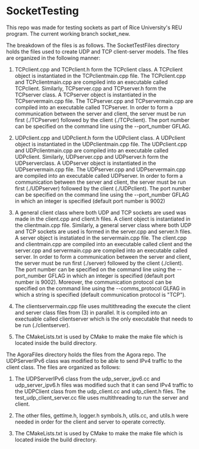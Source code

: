 # SocketTesting
This repo was made for testing sockets as part of Rice University's REU program. The current working branch socket_new.

The breakdown of the files is as follows. The SocketTestFiles directory holds the files used to create UDP and TCP client-server models. The files are organized in the following manner: 

  1. TCPclient.cpp and TCPclient.h form the TCPclient class. A TCPclient object is instantiated in the TCPclientmain.cpp file. The TCPclient.cpp and TCPclientmain.cpp are compiled into an executable called TCPclient. Similarly, TCPserver.cpp and TCPserver.h form the TCPserver class. A TCPserver object is instantiated in the TCPservermain.cpp file. The TCPserver.cpp and TCPservermain.cpp are compiled into an executable called TCPserver. In order to form a communication between the server and client, the server must be run first (./TCPserver) followed by the client (./TCPclient). The port number can be specified on the command line using the --port_number GFLAG.
  
  2. UDPclient.cpp and UDPclient.h form the UDPclient class. A UDPclient object is instantiated in      the UDPclientmain.cpp file. The UDPclient.cpp and UDPclientmain.cpp are compiled into an executable called UDPclient. Similarly, UDPserver.cpp and UDPserver.h form the UDPserverclass. A UDPserver object is instantiated in the UDPservermain.cpp file. The UDPserver.cpp and UDPservermain.cpp are compiled into an executable called UDPserver. In order to form a communication between the server and client, the server must be run first (./UDPserver) followed by the client (./UDPclient). The port number can be specified on the command line using the --port_number GFLAG in which an integer is specified (default port number is 9002)
 
  3. A general client class where both UDP and TCP sockets are used was made in the client.cpp and client.h files. A client object is instantiated in the clientmain.cpp file. Similarly, a general server class where both UDP and TCP sockets are used is formed in the server.cpp and server.h files. A server object is instatiated in the servermain.cpp file. The client.cpp and clientmain.cpp are compiled into an executable called client and the server.cpp and servermain.cpp are compiled into an executable called server. In order to form a communication between the server and client, the server must be run first (./server) followed by the client (./client). The port number can be specified on the command line using the --port_number GFLAG in which an integer is specified (default port number is 9002). Moreover, the communication protocol can be specified on the command line using the --comms_protocol GLFAG in which a string is specified (default communication protocol is "TCP").
  
  4. The clientservermain.cpp file uses multithreading the execute the client and server class files from (3) in parallel. It is compiled into an exectuable called clientserver which is the only executable that needs to be run (./clientserver). 
  
  5. The CMakeLists.txt is used by CMake to make the make file which is located inside the build directory. 
  
  
The AgoraFiles directory holds the files from the Agora repo. The UDPServerIPv6 class was modified to be able to send IPv4 traffic to the client class. The files are organized as follows:

  1. The UDPServerIPv6 class from the udp_server_ipv6.cc and udp_server_ipv6.h files was modified such that it can send IPv4 traffic to the UDPClient class from the udp_client.cc and udp_client.h files. The test_udp_client_server.cc file uses multithreading to run the server and client. 
  
  2. The other files, gettime.h, logger.h symbols.h, utils.cc, and utils.h were needed in order for the client and server to operate correctly. 
  
  3. The CMakeLists.txt is used by CMake to make the make file which is located inside the build directory. 

